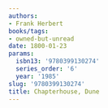 ```yaml
---
authors:
- Frank Herbert
books/tags:
- owned-but-unread
date: 1800-01-23
params:
  isbn13: '9780399130274'
  series_order: '6'
  year: '1985'
slug: '9780399130274'
title: Chapterhouse, Dune
---
```


<!--more-->